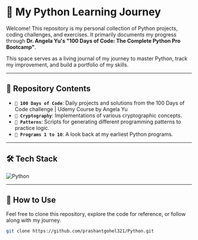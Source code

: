 # 🐍 My Python Learning Journey

Welcome! This repository is my personal collection of Python projects, coding challenges, and exercises. It primarily documents my progress through **Dr. Angela Yu's "100 Days of Code: The Complete Python Pro Bootcamp"**.

This space serves as a living journal of my journey to master Python, track my improvement, and build a portfolio of my skills.

---

## 📂 Repository Contents

* **`📁 100 Days of Code`**: Daily projects and solutions from the 100 Days of Code challenge | Udemy Course by Angela Yu
* **`📁 Cryptography`**: Implementations of various cryptographic concepts.
* **`📁 Patterns`**: Scripts for generating different programming patterns to practice logic.
* **`📁 Programs 1 to 10`**: A look back at my earliest Python programs.

---

## 🛠️ Tech Stack

![Python](https://img.shields.io/badge/Python-3776AB?style=for-the-badge&logo=python&logoColor=white)

---

## 🚀 How to Use

Feel free to clone this repository, explore the code for reference, or follow along with my journey.

```bash
git clone https://github.com/prashantgohel321/Python.git
```
